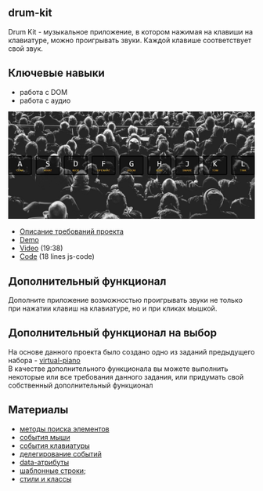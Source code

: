 ## drum-kit

Drum Kit - музыкальное приложение, в котором нажимая на клавиши на клавиатуре, можно проигрывать звуки. Каждой клавише соответствует свой звук.

## Ключевые навыки
- работа с DOM
- работа с аудио

![](images/js30-1.jpg)
- [Описание требований проекта](js30.md)
- [Demo](https://js3001.github.io/)
- [Video](https://youtu.be/VuN8qwZoego) (19:38)
- [Code](https://github.com/wesbos/JavaScript30/tree/master/01%20-%20JavaScript%20Drum%20Kit) (18 lines js-code)

## Дополнительный функционал
Дополните приложение возможностью проигрывать звуки не только при нажатии клавиш на клавиатуре, но и при кликах мышкой.

## Дополнительный функционал на выбор
На основе данного проекта было создано одно из заданий предыдущего набора - [virtual-piano](https://rolling-scopes-school.github.io/stage0/#/stage1/tasks/js-projects/virtual-piano)  
В качестве дополнительного функционала вы можете выполнить некоторые или все требования данного задания, или придумать свой собственный дополнительный функционал

## Материалы
- [методы поиска элементов](https://learn.javascript.ru/searching-elements-dom)
- [события мыши](https://learn.javascript.ru/mouse-events-basics) 
- [события клавиатуры](https://learn.javascript.ru/keyboard-events)
- [делегирование событий](https://learn.javascript.ru/event-delegation)
- [data-атрибуты](https://learn.javascript.ru/dom-attributes-and-properties#nestandartnye-atributy-dataset)
- [шаблонные строки](https://developer.mozilla.org/ru/docs/Web/JavaScript/Reference/template_strings);
- [стили и классы](https://learn.javascript.ru/styles-and-classes)

